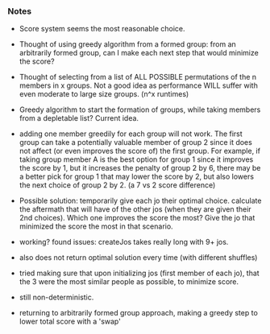 ### Notes

-  Score system seems the most reasonable choice.
-  Thought of using greedy algorithm from a formed group: from an arbitrarily formed group, can I make each next step that would minimize the score?
-  Thought of selecting from a list of ALL POSSIBLE permutations of the n members in x groups. Not a good idea as performance WILL suffer with even moderate to large size groups. (n^x runtimes)

-  Greedy algorithm to start the formation of groups, while taking members from a depletable list? Current idea.

-  adding one member greedily for each group will not work. The first group can take a potentially valuable member of group 2 since it does not affect (or even improves the score of) the first group. For example, if taking group member A is the best option for group 1 since it improves the score by 1, but it increases the penalty of group 2 by 6, there may be a better pick for group 1 that may lower the score by 2, but also lowers the next choice of group 2 by 2. (a 7 vs 2 score difference)

-  Possible solution: temporarily give each jo their optimal choice. calculate the aftermath that will have of the other jos (when they are given their 2nd choices). Which one improves the score the most? Give the jo that minimized the score the most in that scenario.

-  working? found issues: createJos takes really long with 9+ jos.

-  also does not return optimal solution every time (with different shuffles)

- tried making sure that upon initializing jos (first member of each jo), that the 3 were the most similar people as possible, to minimize score.

- still non-deterministic.

- returning to arbitrarily formed group approach, making a greedy step to lower total score with a 'swap'
